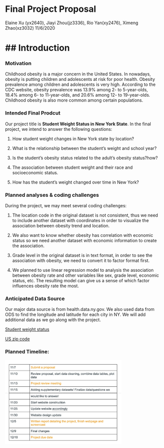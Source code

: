 Final Project Proposal
================
Elaine Xu (yx2640), Jiayi Zhou(jz3336), Rio Yan(xy2476), Ximeng
Zhao(xz3032)
11/6/2020

# \#\# Introduction

### Motivation

Childhood obesity is a major concern in the United States. In nowadays,
obesity is putting children and adolescents at risk for poor health.
Obesity prevalence among children and adolescents is very high.
According to the CDC website, obesity prevalence was 13.9% among 2- to
5-year-olds, 18.4% among 6- to 11-year-olds, and 20.6% among 12- to
19-year-olds. Childhood obesity is also more common among certain
populations.

### Intended Final Prodcut

Our project title is **Student Weight Status in New York State**. In the
final project, we intend to answer the following questions:

1.  How student weight changes in New York state by location?

2.  What is the relationship between the student’s weight and school
    year?

3.  Is the student’s obesity status related to the adult’s obesity
    status?how?

4.  The association between student weight and their race and
    socioeconomic status.

5.  How has the student’s weight changed over time in New York?

### Planned analyses & coding challenges

During the project, we may meet several coding challenges:

1.  The location code in the original dataset is not consistent, thus we
    need to include another dataset with coordinates in order to
    visualize the association between obesity trend and location.

2.  We also want to know whether obesity has correlation with economic
    status so we need another dataset with economic information to
    create the association.

3.  Grade level in the original dataset is in text format, in order to
    see the association with obesity, we need to convert it to factor
    format first.

4.  We planned to use linear regression model to analysis the
    association between obesity rate and other variables like sex, grade
    level, economic status, etc. The resulting model can give us a sense
    of which factor influences obesity rate the most.

### Anticipated Data Source

Our major data source is from health.data.ny.gov. We also used data from
ODS to find the longitude and latitude for each city in NY. We will add
additional data as we go along with the project.

[Student weight
status](https://health.data.ny.gov/Health/Student-Weight-Status-Category-Reporting-Results-B/es3k-2aus)

[US zip
code](https://public.opendatasoft.com/explore/dataset/us-zip-code-latitude-and-longitude/table/?refine.state=NY)

### Planned Timeline:

<img src = "image/timeline.jpg" style = "width:75%">
